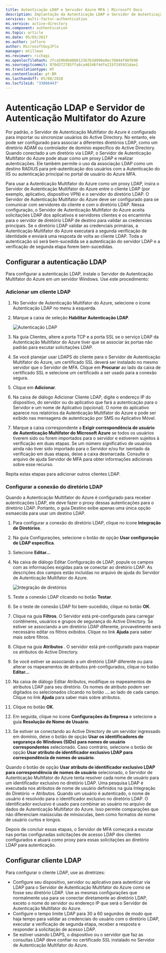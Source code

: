 ```yaml
---
title: Autenticação LDAP e Servidor Azure MFA | Microsoft Docs
description: Implantação da Autenticação LDAP e Servidor de Autenticação Multifator do Azure.
services: multi-factor-authentication
ms.service: active-directory
ms.component: authentication
ms.topic: article
ms.date: 05/03/2017
ms.author: joflore
author: MicrosoftGuyJFlo
manager: mtillman
ms.reviewer: richagi
ms.openlocfilehash: 2fca59b9b486012367b3d996e0ec76044f48f690
ms.sourcegitcommit: 870d372785ffa8ca46346f4dfe215f245931dae1
ms.translationtype: HT
ms.contentlocale: pt-BR
ms.lasthandoff: 05/08/2018
ms.locfileid: "33866443"
---
```

# <a name="ldap-authentication-and-azure-multi-factor-authentication-server"></a>Autenticação LDAP e Servidor de Autenticação Multifator do Azure

Por padrão, o Servidor de Autenticação Multifator do Azure é configurado para importar ou sincronizar usuários do Active Directory. No entanto, ele pode ser configurado para associar a diferentes diretórios LDAP, como um diretório ADAM ou controlador de domínio específico do Active Directory. Quando conectado a um diretório via LDAP, o Servidor de Autenticação Multifator do Azure pode atuar como um proxy LDAP e realizar autenticações. Ele também permite o uso da associação LDAP como um destino RADIUS para pré-autenticação dos usuários com a Autenticação do IIS ou autenticação principal no portal de usuário do Azure MFA.

Para usar a Autenticação Multifator do Azure como um proxy LDAP, insira o Servidor de Autenticação Multifator do Azure entre o cliente LDAP (por exemplo, aplicativo, dispositivo VPN) e o servidor do diretório LDAP. O Servidor de Autenticação Multifator do Azure deve ser configurado para se comunicar com servidores do cliente e com o diretório LDAP. Nessa configuração, o Servidor de Autenticação Multifator do Azure aceita solicitações LDAP dos aplicativos e servidores clientes e os encaminha para o servidor de diretório LDAP de destino para validar as credenciais principais. Se o diretório LDAP validar as credenciais primárias, a Autenticação Multifator do Azure executará a segunda verificação de identidade e enviará uma resposta de volta ao cliente LDAP. Toda a autenticação só será bem-sucedida se a autenticação do servidor LDAP e a verificação de segunda etapa forem bem-sucedidas.

## <a name="configure-ldap-authentication"></a>Configurar a autenticação LDAP
Para configurar a autenticação LDAP, instale o Servidor de Autenticação Multifator do Azure em um servidor Windows. Use este procedimento:

### <a name="add-an-ldap-client"></a>Adicionar um cliente LDAP

1. No Servidor de Autenticação Multifator do Azure, selecione o ícone Autenticação LDAP no menu à esquerda.
2. Marque a caixa de seleção **Habilitar Autenticação LDAP**.

   ![Autenticação LDAP](./media/howto-mfaserver-dir-ldap/ldap2.png)

3. Na guia Clientes, altere a porta TCP e a porta SSL se o serviço LDAP da Autenticação Multifator do Azure tiver que se associar às portas não padrão para escutar solicitações LDAP.
4. Se você planejar usar LDAPS do cliente para o Servidor de Autenticação Multifator do Azure, um certificado SSL deverá ser instalado no mesmo servidor que o Servidor de MFA. Clique em **Procurar** ao lado da caixa de certificado SSL e selecione um certificado a ser usado para a conexão segura.
5. Clique em **Adicionar**.
6. Na caixa de diálogo Adicionar Cliente LDAP, digite o endereço IP do dispositivo, do servidor ou do aplicativo que fará a autenticação para o Servidor e um nome de Aplicativo (opcional). O nome do aplicativo aparece nos relatórios da Autenticação Multifator do Azure e pode ser exibido nas mensagens de autenticação por SMS ou Aplicativo Móvel.
7. Marque a caixa correspondente a **Exigir correspondência de usuário de Autenticação Multifator do Microsoft Azure** se todos os usuários tiverem sido ou forem importados para o servidor e estiverem sujeitos à verificação em duas etapas. Se um número significativo de usuários ainda não tiver sido importado para o Servidor e/ou for isentado da verificação em duas etapas, deixe a caixa desmarcada. Consulte o arquivo de ajuda Servidor de MFA para obter informações adicionais sobre esse recurso.

Repita estas etapas para adicionar outros clientes LDAP.

### <a name="configure-the-ldap-directory-connection"></a>Configurar a conexão do diretório LDAP

Quando a Autenticação Multifator do Azure é configurado para receber autenticações LDAP, ele deve fazer o proxy dessas autenticações para o diretório LDAP. Portanto, o guia Destino exibe apenas uma única opção esmaecida para usar um destino LDAP.

1. Para configurar a conexão do diretório LDAP, clique no ícone **Integração de Diretórios**.
2. Na guia Configurações, selecione o botão de opção **Usar configuração de LDAP específica**.
3. Selecione **Editar...**
4. Na caixa de diálogo Editar Configuração de LDAP, popule os campos com as informações exigidas para se conectar ao diretório LDAP. As descrições dos campos estão incluídas no arquivo de ajuda do Servidor de Autenticação Multifator do Azure.

    ![Integração de diretórios](./media/howto-mfaserver-dir-ldap/ldap.png)

5. Teste a conexão LDAP clicando no botão **Testar**.
6. Se o teste de conexão LDAP foi bem-sucedido, clique no botão **OK**.
7. Clique na guia **Filtros**. O Servidor está pré-configurado para carregar contêineres, usuários e grupos de segurança do Active Directory. Se estiver se associando a um diretório LDAP diferente, provavelmente será necessário editar os filtros exibidos. Clique no link **Ajuda** para saber mais sobre filtros.
8. Clique na guia **Atributos** . O servidor está pré-configurado para mapear os atributos do Active Directory.
9. Se você estiver se associando a um diretório LDAP diferente ou para alterar os mapeamentos de atributos pré-configurados, clique no botão **Editar…**
10. Na caixa de diálogo Editar Atributos, modifique os mapeamentos de atributos LDAP para seu diretório. Os nomes de atributo podem ser digitados ou selecionados clicando no botão **...** ao lado de cada campo. Clique no link **Ajuda** para saber mais sobre atributos.
11. Clique no botão **OK**.
12. Em seguida, clique no ícone **Configurações da Empresa** e selecione a guia **Resolução de Nome de Usuário**.
13. Se estiver se conectando ao Active Directory de um servidor ingressado em domínio, deixe o botão de opção **Usar os identificadores de segurança do Windows (SIDs) para nomes de usuário correspondentes** selecionado. Caso contrário, selecione o botão de opção **Usar atributo de identificador exclusivo LDAP para correspondência de nomes de usuário**. 

Quando o botão de opção **Usar atributo de identificador exclusivo LDAP para correspondência de nomes de usuário** selecionado, o Servidor de Autenticação Multifator do Azure tenta resolver cada nome de usuário para um identificador exclusivo no diretório LDAP. Uma pesquisa LDAP é executada nos atributos de nome de usuário definidos na guia Integração do Diretório -> Atributos. Quando um usuário é autenticado, o nome de usuário é resolvido para o identificador exclusivo no diretório LDAP. O identificador exclusivo é usado para combinar ao usuário no arquivo de dados de Autenticação Multifator do Azure. Isso permite comparações que não diferenciam maiúsculas de minúsculas, bem como formatos de nome de usuário curtos e longos.

Depois de concluir essas etapas, o Servidor de MFA começará a escutar nas portas configuradas solicitações de acesso LDAP dos clientes configurados e atuará como proxy para essas solicitações ao diretório LDAP para autenticação.

## <a name="configure-ldap-client"></a>Configurar cliente LDAP
Para configurar o cliente LDAP, use as diretrizes:

* Configure seu dispositivo, servidor ou aplicativo para autenticar via LDAP para o Servidor de Autenticação Multifator do Azure como se fosse seu diretório LDAP. Use as mesmas configurações que normalmente usa para se conectar diretamente ao diretório LDAP, exceto o nome do servidor ou endereço IP que será o Servidor de Autenticação Multifator do Azure.
* Configure o tempo limite LDAP para 30 a 60 segundos de modo que haja tempo para validar as credenciais do usuário com o diretório LDAP, executar a verificação de segunda etapa, receber a resposta e responder à solicitação de acesso LDAP.
* Se estiver usando LDAPS, o dispositivo ou o servidor que faz as consultas LDAP deve confiar no certificado SSL instalado no Servidor de Autenticação Multifator do Azure.


